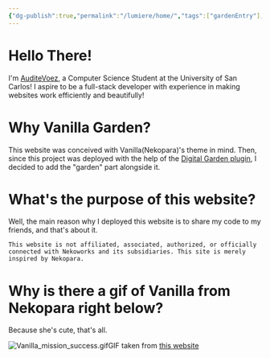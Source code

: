 ```yaml
---
{"dg-publish":true,"permalink":"/lumiere/home/","tags":["gardenEntry"],"dgShowBacklinks":"false","dgShowLocalGraph":"false","dgShowToc":"false","created":"2024-12-17T15:26:00.106+08:00","updated":"2024-12-17T17:06:36.570+08:00"}
---
```


# Hello There!

I'm [AuditeVoez](https://github.com/AuditeVoez), a Computer Science Student at the University of San Carlos! I aspire to be a full-stack developer with experience in making websites work efficiently and beautifully!

# Why Vanilla Garden?

This website was conceived with Vanilla(Nekopara)'s theme in mind. Then, since this project was deployed with the help of the [Digital Garden plugin](https://github.com/oleeskild/obsidian-digital-garden), I decided to add the "garden" part alongside it.

# What's the purpose of this website?

Well, the main reason why I deployed this website is to share my code to my friends, and that's about it.

```ad-attention
This website is not affiliated, associated, authorized, or officially connected with Nekoworks and its subsidiaries. This site is merely inspired by Nekopara.
```
# Why is there a gif of Vanilla from Nekopara right below?

Because she's cute, that's all.


![Vanilla_mission_success.gif](/img/user/Vanilla/Files/Vanilla_mission_success.gif)GIF taken from [this website](https://studio.code.org/projects/applab/vJ8ZS54G7L4SbOArm3oaDmfVzSuVscf0Ih0xapn4veI)